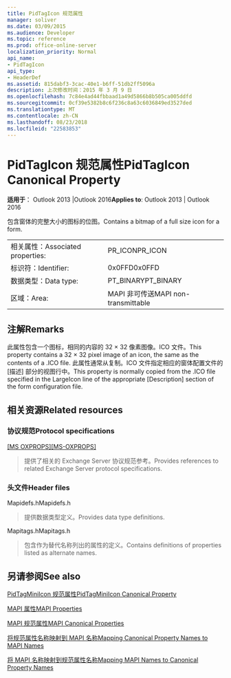 ```yaml
---
title: PidTagIcon 规范属性
manager: soliver
ms.date: 03/09/2015
ms.audience: Developer
ms.topic: reference
ms.prod: office-online-server
localization_priority: Normal
api_name:
- PidTagIcon
api_type:
- HeaderDef
ms.assetid: 815dabf3-3cac-40e1-b6ff-51db2ff5096a
description: 上次修改时间：2015 年 3 月 9 日
ms.openlocfilehash: 7c84e4ad44fbbaad1a49d5866b8b505ca005ddfd
ms.sourcegitcommit: 0cf39e5382b8c6f236c8a63c6036849ed3527ded
ms.translationtype: MT
ms.contentlocale: zh-CN
ms.lasthandoff: 08/23/2018
ms.locfileid: "22583853"
---
```

# <a name="pidtagicon-canonical-property"></a><span data-ttu-id="69f15-103">PidTagIcon 规范属性</span><span class="sxs-lookup"><span data-stu-id="69f15-103">PidTagIcon Canonical Property</span></span>

  
  
<span data-ttu-id="69f15-104">**适用于**： Outlook 2013 |Outlook 2016</span><span class="sxs-lookup"><span data-stu-id="69f15-104">**Applies to**: Outlook 2013 | Outlook 2016</span></span> 
  
<span data-ttu-id="69f15-105">包含窗体的完整大小的图标的位图。</span><span class="sxs-lookup"><span data-stu-id="69f15-105">Contains a bitmap of a full size icon for a form.</span></span> 
  
|||
|:-----|:-----|
|<span data-ttu-id="69f15-106">相关属性：</span><span class="sxs-lookup"><span data-stu-id="69f15-106">Associated properties:</span></span>  <br/> |<span data-ttu-id="69f15-107">PR_ICON</span><span class="sxs-lookup"><span data-stu-id="69f15-107">PR_ICON</span></span>  <br/> |
|<span data-ttu-id="69f15-108">标识符：</span><span class="sxs-lookup"><span data-stu-id="69f15-108">Identifier:</span></span>  <br/> |<span data-ttu-id="69f15-109">0x0FFD</span><span class="sxs-lookup"><span data-stu-id="69f15-109">0x0FFD</span></span>  <br/> |
|<span data-ttu-id="69f15-110">数据类型：</span><span class="sxs-lookup"><span data-stu-id="69f15-110">Data type:</span></span>  <br/> |<span data-ttu-id="69f15-111">PT_BINARY</span><span class="sxs-lookup"><span data-stu-id="69f15-111">PT_BINARY</span></span>  <br/> |
|<span data-ttu-id="69f15-112">区域：</span><span class="sxs-lookup"><span data-stu-id="69f15-112">Area:</span></span>  <br/> |<span data-ttu-id="69f15-113">MAPI 非可传送</span><span class="sxs-lookup"><span data-stu-id="69f15-113">MAPI non-transmittable</span></span>  <br/> |
   
## <a name="remarks"></a><span data-ttu-id="69f15-114">注解</span><span class="sxs-lookup"><span data-stu-id="69f15-114">Remarks</span></span>

<span data-ttu-id="69f15-115">此属性包含一个图标，相同的内容的 32 × 32 像素图像。ICO 文件。</span><span class="sxs-lookup"><span data-stu-id="69f15-115">This property contains a 32 × 32 pixel image of an icon, the same as the contents of a .ICO file.</span></span> <span data-ttu-id="69f15-116">此属性通常从复制。ICO 文件指定相应的窗体配置文件的 [描述] 部分的视图行中。</span><span class="sxs-lookup"><span data-stu-id="69f15-116">This property is normally copied from the .ICO file specified in the LargeIcon line of the appropriate [Description] section of the form configuration file.</span></span> 
  
## <a name="related-resources"></a><span data-ttu-id="69f15-117">相关资源</span><span class="sxs-lookup"><span data-stu-id="69f15-117">Related resources</span></span>

### <a name="protocol-specifications"></a><span data-ttu-id="69f15-118">协议规范</span><span class="sxs-lookup"><span data-stu-id="69f15-118">Protocol specifications</span></span>

<span data-ttu-id="69f15-119">[[MS OXPROPS]](http://msdn.microsoft.com/library/f6ab1613-aefe-447d-a49c-18217230b148%28Office.15%29.aspx)</span><span class="sxs-lookup"><span data-stu-id="69f15-119">[[MS-OXPROPS]](http://msdn.microsoft.com/library/f6ab1613-aefe-447d-a49c-18217230b148%28Office.15%29.aspx)</span></span>
  
> <span data-ttu-id="69f15-120">提供了相关的 Exchange Server 协议规范参考。</span><span class="sxs-lookup"><span data-stu-id="69f15-120">Provides references to related Exchange Server protocol specifications.</span></span>
    
### <a name="header-files"></a><span data-ttu-id="69f15-121">头文件</span><span class="sxs-lookup"><span data-stu-id="69f15-121">Header files</span></span>

<span data-ttu-id="69f15-122">Mapidefs.h</span><span class="sxs-lookup"><span data-stu-id="69f15-122">Mapidefs.h</span></span>
  
> <span data-ttu-id="69f15-123">提供数据类型定义。</span><span class="sxs-lookup"><span data-stu-id="69f15-123">Provides data type definitions.</span></span>
    
<span data-ttu-id="69f15-124">Mapitags.h</span><span class="sxs-lookup"><span data-stu-id="69f15-124">Mapitags.h</span></span>
  
> <span data-ttu-id="69f15-125">包含作为替代名称列出的属性的定义。</span><span class="sxs-lookup"><span data-stu-id="69f15-125">Contains definitions of properties listed as alternate names.</span></span>
    
## <a name="see-also"></a><span data-ttu-id="69f15-126">另请参阅</span><span class="sxs-lookup"><span data-stu-id="69f15-126">See also</span></span>



[<span data-ttu-id="69f15-127">PidTagMiniIcon 规范属性</span><span class="sxs-lookup"><span data-stu-id="69f15-127">PidTagMiniIcon Canonical Property</span></span>](pidtagminiicon-canonical-property.md)


[<span data-ttu-id="69f15-128">MAPI 属性</span><span class="sxs-lookup"><span data-stu-id="69f15-128">MAPI Properties</span></span>](mapi-properties.md)
  
[<span data-ttu-id="69f15-129">MAPI 规范属性</span><span class="sxs-lookup"><span data-stu-id="69f15-129">MAPI Canonical Properties</span></span>](mapi-canonical-properties.md)
  
[<span data-ttu-id="69f15-130">将规范属性名称映射到 MAPI 名称</span><span class="sxs-lookup"><span data-stu-id="69f15-130">Mapping Canonical Property Names to MAPI Names</span></span>](mapping-canonical-property-names-to-mapi-names.md)
  
[<span data-ttu-id="69f15-131">将 MAPI 名称映射到规范属性名称</span><span class="sxs-lookup"><span data-stu-id="69f15-131">Mapping MAPI Names to Canonical Property Names</span></span>](mapping-mapi-names-to-canonical-property-names.md)

